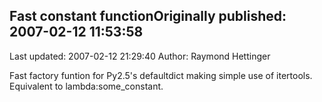 ## Fast constant functionOriginally published: 2007-02-12 11:53:58 
Last updated: 2007-02-12 21:29:40 
Author: Raymond Hettinger 
 
Fast factory funtion for Py2.5's defaultdict making simple use of itertools.  Equivalent to lambda:some_constant.